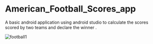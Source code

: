 # American_Football_Scores_app
A basic  android application using android studio to calculate the scores scored by two teams and declare the winner .

![football1](https://user-images.githubusercontent.com/45101690/64911111-4c9e5d00-d73b-11e9-8223-35fcf7f3bad5.jpg)

